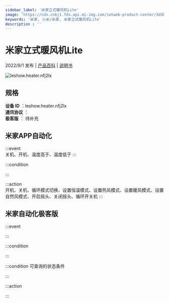 ```yaml
---
sidebar_label: '米家立式暖风机Lite'
image: 'https://cdn.cnbj1.fds.api.mi-img.com/iotweb-product-center/3d3b98c38703f2e44de6343026f744cc_1638249623490.png?GalaxyAccessKeyId=AKVGLQWBOVIRQ3XLEW&Expires=9223372036854775807&Signature=VZxhYWU+3Rt82C2MbWA2nTUVc+I='
keywords: '米家, 小米/米家, 米家立式暖风机Lite'
description : ''
---
```

# 米家立式暖风机Lite

2022/9/1 发布 | [产品百科](https://home.mi.com/webapp/content/baike/product/index.html?model=leshow.heater.nfj2lx/) | [说明书](https://home.mi.com/views/introduction.html?model=leshow.heater.nfj2lx&region=cn)

![leshow.heater.nfj2lx](https://cdn.cnbj1.fds.api.mi-img.com/iotweb-product-center/3d3b98c38703f2e44de6343026f744cc_1638249623490.png?GalaxyAccessKeyId=AKVGLQWBOVIRQ3XLEW&Expires=9223372036854775807&Signature=VZxhYWU+3Rt82C2MbWA2nTUVc+I=)

## 规格  
> 
**设备 ID** ：leshow.heater.nfj2lx  
**通讯协议** ：  
**极客版**  ： 待补充 


## 米家APP自动化  

:::event  
关机、开机、温度高于、温度低于
:::

:::condition  

:::

:::action   
开机、关机、循环模式切换、设置恒温模式、设置热风模式、设置暖风模式、设置自然风模式、开启摇头、关闭摇头、循环开关机
:::

## 米家自动化极客版  

:::event  

:::

:::condition  

:::

:::condition 可查询的状态条件  

:::

:::action  

:::

        

